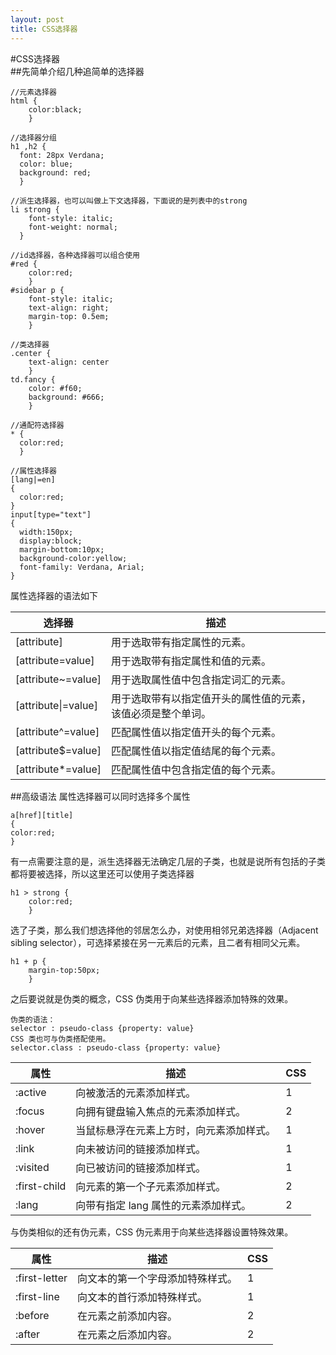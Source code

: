```yaml
---
layout: post
title: CSS选择器
---
```

#CSS选择器  
##先简单介绍几种追简单的选择器

~~~
//元素选择器
html {
	color:black;
	}
	
//选择器分组
h1 ,h2 {
  font: 28px Verdana;
  color: blue;
  background: red;
  }

//派生选择器，也可以叫做上下文选择器，下面说的是列表中的strong
li strong {
    font-style: italic;
    font-weight: normal;
  }
  
//id选择器，各种选择器可以组合使用
#red {
	color:red;
	}
#sidebar p {
	font-style: italic;
	text-align: right;
	margin-top: 0.5em;
	}

//类选择器
.center {
	text-align: center
	}
td.fancy {
	color: #f60;
	background: #666;
	}
  
//通配符选择器
* {
  color:red;
  }

//属性选择器
[lang|=en] 
{ 
  color:red; 
}
input[type="text"]
{
  width:150px;
  display:block;
  margin-bottom:10px;
  background-color:yellow;
  font-family: Verdana, Arial;
}
~~~

属性选择器的语法如下

选择器 |描述
------|---
[attribute]|	用于选取带有指定属性的元素。
[attribute=value]|	用于选取带有指定属性和值的元素。
[attribute~=value]|	用于选取属性值中包含指定词汇的元素。
[attribute\|=value]|	用于选取带有以指定值开头的属性值的元素，该值必须是整个单词。
[attribute^=value]|	匹配属性值以指定值开头的每个元素。
[attribute$=value]|	匹配属性值以指定值结尾的每个元素。
[attribute*=value]|	匹配属性值中包含指定值的每个元素。

##高级语法
属性选择器可以同时选择多个属性

~~~  
a[href][title]
{
color:red;
}
~~~  
有一点需要注意的是，派生选择器无法确定几层的子类，也就是说所有包括的子类都将要被选择，所以这里还可以使用子类选择器

~~~
h1 > strong {
	color:red;
	}
~~~
选了子类，那么我们想选择他的邻居怎么办，对使用相邻兄弟选择器（Adjacent sibling selector），可选择紧接在另一元素后的元素，且二者有相同父元素。

~~~
h1 + p {
	margin-top:50px;
	}
~~~
之后要说就是伪类的概念，CSS 伪类用于向某些选择器添加特殊的效果。

~~~
伪类的语法：
selector : pseudo-class {property: value}
CSS 类也可与伪类搭配使用。
selector.class : pseudo-class {property: value}
~~~

属性 | 描述 |CSS
----|----|----
:active|向被激活的元素添加样式。|1
:focus|向拥有键盘输入焦点的元素添加样式。|2
:hover|当鼠标悬浮在元素上方时，向元素添加样式。|1
:link|向未被访问的链接添加样式。	|1
:visited|向已被访问的链接添加样式。|	1
:first-child|向元素的第一个子元素添加样式。|2
:lang|向带有指定 lang 属性的元素添加样式。|2

与伪类相似的还有伪元素，CSS 伪元素用于向某些选择器设置特殊效果。

属性|描述|CSS
-----|-----|-----
:first-letter|	向文本的第一个字母添加特殊样式。	|1
:first-line|	向文本的首行添加特殊样式。|	1
:before|	在元素之前添加内容。|	2
:after|	在元素之后添加内容。|	2

